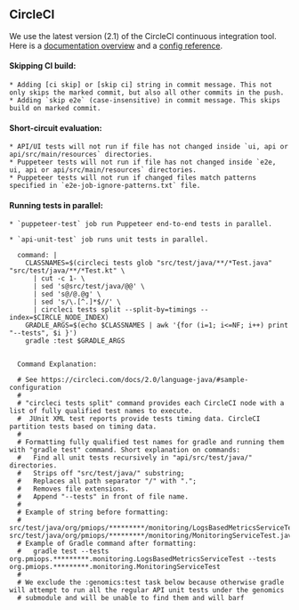 ## CircleCI
We use the latest version (2.1) of the CircleCI continuous integration tool.  Here is a [documentation overview](https://circleci.com/docs/2.0/?section=getting-started) and a [config reference](https://circleci.com/docs/2.0/configuration-reference).
    
#### Skipping CI build:
    
    * Adding [ci skip] or [skip ci] string in commit message. This not only skips the marked commit, but also all other commits in the push.
    * Adding `skip e2e` (case-insensitive) in commit message. This skips build on marked commit.
    

#### Short-circuit evaluation: 
    * API/UI tests will not run if file has not changed inside `ui, api or api/src/main/resources` directories.
    * Puppeteer tests will not run if file has not changed inside `e2e, ui, api or api/src/main/resources` directories.
    * Puppeteer tests will not run if changed files match patterns specified in `e2e-job-ignore-patterns.txt` file.
     
#### Running tests in parallel:

    * `puppeteer-test` job run Puppeteer end-to-end tests in parallel.
    
    * `api-unit-test` job runs unit tests in parallel.
      
      command: |
        CLASSNAMES=$(circleci tests glob "src/test/java/**/*Test.java" "src/test/java/**/*Test.kt" \
          | cut -c 1- \
          | sed 's@src/test/java/@@' \
          | sed 's@/@.@g' \
          | sed 's/\.[^.]*$//' \
          | circleci tests split --split-by=timings --index=$CIRCLE_NODE_INDEX)
        GRADLE_ARGS=$(echo $CLASSNAMES | awk '{for (i=1; i<=NF; i++) print "--tests", $i }')
        gradle :test $GRADLE_ARGS
    
      
      Command Explanation:
      
      # See https://circleci.com/docs/2.0/language-java/#sample-configuration
      # 
      # "circleci tests split" command provides each CircleCI node with a list of fully qualified test names to execute.
      #  JUnit XML test reports provide tests timing data. CircleCI partition tests based on timing data.
      #
      # Formatting fully qualified test names for gradle and running them with "gradle test" command. Short explanation on commands:
      #   Find all unit tests recursively in "api/src/test/java/" directories.
      #   Strips off "src/test/java/" substring;
      #   Replaces all path separator "/" with ".";
      #   Removes file extensions.
      #   Append "--tests" in front of file name.
      #
      # Example of string before formatting:
      #   src/test/java/org/pmiops/*********/monitoring/LogsBasedMetricsServiceTest.java src/test/java/org/pmiops/*********/monitoring/MonitoringServiceTest.java
      # Example of Gradle command after formatting:
      #   gradle test --tests org.pmiops.*********.monitoring.LogsBasedMetricsServiceTest --tests org.pmiops.*********.monitoring.MonitoringServiceTest
      #
      # We exclude the :genomics:test task below because otherwise gradle will attempt to run all the regular API unit tests under the genomics
      # submodule and will be unable to find them and will barf
 
 